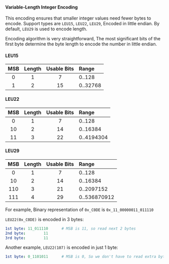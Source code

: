 #### Variable-Length Integer Encoding

This encoding ensures that smaller integer values need fewer bytes to encode. Support types are `LEU15`, `LEU22`, `LEU29`, Encoded in little endian.
By default, `LEU29` is used to encode length.
 
Encoding algorithm is very straightforward,
The most significant bits of the first byte determine the byte length to encode the number in little endian.

#### LEU15

|  MSB  | Length | Usable Bits | Range    |
| :---: | :----: | :---------: | :------- |
|   0   |   1    |      7      | 0..128   |
|   1   |   2    |     15      | 0..32768 |

#### LEU22

|  MSB  | Length | Usable Bits | Range      |
| :---: | :----: | :---------: | :--------- |
|   0   |   1    |      7      | 0..128     |
|  10   |   2    |     14      | 0..16384   |
|  11   |   3    |     22      | 0..4194304 |

#### LEU29

|  MSB   | Length | Usable Bits | Range        |
| :---:  | :----: | :---------: | :----------- |
|  0     |   1    |      7      | 0..128       |
|  10    |   2    |     14      | 0..16384     |
|  110   |   3    |     21      | 0..2097152   |
|  111   |   4    |     29      | 0..536870912 |

 
For example, Binary representation of `0x_C0DE` is `0x_11_00000011_011110`
 
`LEU22(0x_C0DE)` is encoded in 3 bytes:
 
```yml
1st byte: 11_011110      # MSB is 11, so read next 2 bytes
2nd byte:        11
3rd byte:        11
```

Another example, `LEU22(107)` is encoded in just 1 byte:

```yml
1st byte: 0_1101011      # MSB is 0, So we don't have to read extra bytes.
```